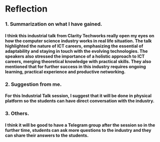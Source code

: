 # Reflection
### 1. Summarization on what I have gained.
#### I think this industrial talk from Clarity Techworks really open my eyes on how the computer science industry works in real life situation. The talk highlighted the nature of ICT careers, emphasizing the essential of adaptability and staying in touch with the evolving technologies. The speakers also stressed the importance of a holistic approach to ICT careers, merging theoretical knowledge with practical skills. They also mentioned that for further success in this industry requires ongoing learning, practical experience and productive networking.
### 2. Suggestion from me.
#### For this Industrial Talk session, I suggest that it will be done in physical platform so the students can have direct conversation with the industry.
### 3. Others.
#### I think it will be good to have a Telegram group after the session so in the further time, students can ask more questions to the industry and they can share their answers to the students.
